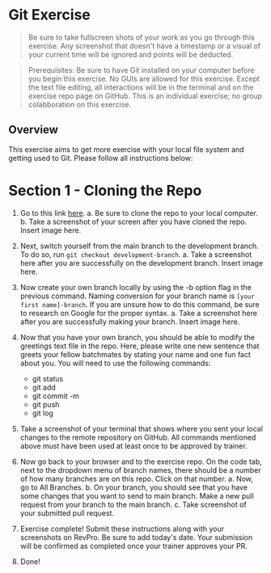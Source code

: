 # Git Exercise
> Be sure to take fullscreen shots of your work as you go through this exercise. Any screenshot that doesn't have a timestamp or a visual of your current time will be ignored and points will be deducted.

> Prerequisites: Be sure to have Git installed on your computer before you begin this exercise. No GUIs are allowed for this exercise. Except the text file editing, all interactions will be in the terminal and on the exercise repo page on GitHub. This is an individual exercise; no group colabboration on this exercise.

## Overview
This exercise aims to get more exercise with your local file system and getting used to Git. Please follow all instructions below:

# Section 1 - Cloning the Repo
1. Go to this link [here](https://github.com/aaknox/let-me-git-your-name-exercise).
    a. Be sure to clone the repo to your local computer.
    b. Take a screenshot of your screen after you have cloned the repo. Insert image here.

2. Next, switch yourself from the main branch to the development branch. To do so, run ```git checkout development-branch```.
    a. Take a screenshot here after you are successfully on the development branch. Insert image here.

3. Now create your own branch locally by using the -b option flag in the previous command. Naming conversion for your branch name is ```[your first name]-branch```. If you are unsure how to do this command, be sure to research on Google for the proper syntax.
    a. Take a screenshot here after you are successfully making your branch. Insert image here.

4. Now that you have your own branch, you should be able to modify the greetings text file in the repo. Here, please write one new sentence that greets your fellow batchmates by stating your name and one fun fact about you. You will need to use the following commands:
    - git status
    - git add
    - git commit -m
    - git push
    - git log

5. Take a screenshot of your terminal that shows where you sent your local changes to the remote repository on GitHub. All commands mentioned above must have been used at least once to be approved by trainer.

6. Now go back to your browser and to the exercise repo. On the code tab, next to the dropdown menu of branch names, there should be a number of how many branches are on this repo. Click on that number.
    a. Now, go to All Branches.
    b. On your branch, you should see that you have some changes that you want to send to main branch. Make a new pull request from your branch to the main branch.
    c. Take screenshot of your submitted pull request.

7. Exercise complete! Submit these instructions along with your screenshots on RevPro. Be sure to add today's date. Your submission will be confirmed as completed once your trainer approves your PR.

8. Done!